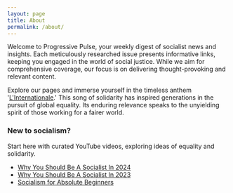 ```yaml
---
layout: page
title: About
permalink: /about/
---
```


Welcome to Progressive Pulse, your weekly digest of socialist news and insights. Each meticulously researched issue presents informative links, keeping you engaged in the world of social justice. While we aim for comprehensive coverage, our focus is on delivering thought-provoking and relevant content.

Explore our pages and immerse yourself in the timeless anthem '[L'Internationale](https://youtu.be/WNPKRjNEZ5E?si=wsr1jNKQFHwBndRc).' This song of solidarity has inspired generations in the pursuit of global equality. Its enduring relevance speaks to the unyielding spirit of those working for a fairer world.

### New to socialism?

Start here with curated YouTube videos, exploring ideas of equality and solidarity.
* [Why You Should Be A Socialist In 2024](https://youtu.be/07E4iQ5z9iY?si=L-LYpZNEP7mU6LTX)
* [Why You Should Be A Socialist In 2023](https://youtu.be/thJ2ocejPko?si=TONP4ZXN7qfiElmt)
* [Socialism for Absolute Beginners](https://youtu.be/fpKsygbNLT4?si=H28-bgkVHXQ3QqJF)
